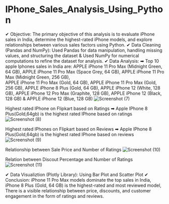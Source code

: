 # IPhone_Sales_Analysis_Using_Python

✔ Objective: The primary objective of this analysis is to evaluate iPhone sales in India, determine the highest-rated iPhone models, and explore relationships between various sales factors using Python.
✔ Data Cleaning (Pandas and NumPy): Used Pandas for data manipulation, handling missing values, and structuring the dataset & Used NumPy for numerical computations to refine the dataset for analysis.
✔ Data Analysis:
   ➡ Top 10 apple Iphones sales in India are: APPLE iPhone 11 Pro Max (Midnight Green, 64 GB), APPLE iPhone 11 Pro Max (Space Grey, 64 GB), APPLE iPhone 11 Pro Max (Midnight Green, 256 GB),  
   APPLE iPhone 11 Pro Max (Gold, 64 GB), APPLE iPhone 11 Pro Max (Gold, 256 GB), APPLE iPhone 8 Plus (Gold, 64 GB), APPLE iPhone 12 (White, 128 GB), APPLE iPhone 12 Pro Max (Graphite, 128 
   GB), APPLE iPhone 12 (Black, 128 GB) & APPLE iPhone 12 (Blue, 128 GB)
   ![Screenshot (7)](https://github.com/subhajitdey295/Python_IPhone_Sales/assets/73297451/fe1c6e0d-48f9-417c-983a-f99b833e8b70)

   Highest rated IPhone on Flipkart based on Ratings
   ➡ Apple IPhone 8 Plus(Gold,64gb) is the highest rated IPhone based on ratings
   ![Screenshot (8)](https://github.com/subhajitdey295/Python_IPhone_Sales/assets/73297451/e95150ea-e3d7-45c7-9a49-f0c8cff5c72c)

   Highest rated IPhones on Flipkart based on Reviews
   ➡ Apple IPhone 8 Plus(Gold,64gb) is the highest rated IPhone based on reviews
   ![Screenshot (9)](https://github.com/subhajitdey295/Python_IPhone_Sales/assets/73297451/c2a36fbc-b6c4-4cb8-8e08-63e445db642d)

   Relationship between Sale Price and Number of Ratings
   ![Screenshot (10)](https://github.com/subhajitdey295/Python_IPhone_Sales/assets/73297451/484e0277-7b55-4b8d-89f0-56ee11ed9ff2)

   Relation between Discout Percentage and Number of Ratings
   ![Screenshot (11)](https://github.com/subhajitdey295/Python_IPhone_Sales/assets/73297451/bbfa2d86-ed10-41e7-8e5d-bf117447c634)

✔ Data Visualiztion (Plotly Library): Using Bar Plot and Scatter Plot
✔ Conclusion: iPhone 11 Pro Max models dominate the top sales in India, iPhone 8 Plus (Gold, 64 GB) is the highest-rated and most reviewed model, There is a visible relationship between price, discounts, and 
  customer engagement in the form of ratings and reviews.
  

